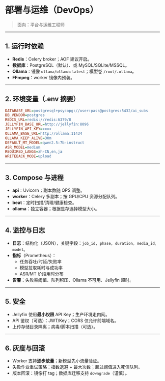 # 部署与运维（DevOps）

> 面向：平台与运维工程师

---

## 1. 运行时依赖

- **Redis**：Celery broker；AOF 建议开启。
- **数据库**：PostgreSQL（默认）、或 MySQL/SQLite/MSSQL。
- **Ollama**：镜像 `ollama/ollama:latest`；模型卷 `/root/.ollama`。
- **FFmpeg**：worker 镜像内预装。

---

## 2. 环境变量（.env 摘要）

```ini
DATABASE_URL=postgresql+psycopg://user:pass@postgres:5432/ai_subs
DB_VENDOR=postgres
REDIS_URL=redis://redis:6379/0
JELLYFIN_BASE_URL=http://jellyfin:8096
JELLYFIN_API_KEY=xxxx
OLLAMA_BASE_URL=http://ollama:11434
OLLAMA_KEEP_ALIVE=30m
DEFAULT_MT_MODEL=qwen2.5:7b-instruct
ASR_MODEL=medium
REQUIRED_LANGS=zh-CN,en,ja
WRITEBACK_MODE=upload
```

---

## 3. Compose 与进程

- **api**：Uvicorn；副本数随 QPS 调整。
- **worker**：Celery 多副本；按 GPU/CPU 资源分配队列。
- **beat**：定时扫描/清理/健康检查。
- **ollama**：独立容器；根据显存选择模型大小。

---

## 4. 监控与日志

- **日志**：结构化（JSON），关键字段：`job_id, phase, duration, media_id, model`。
- **指标**（Prometheus）：
  - 任务吞吐/时延/失败率
  - 模型拉取耗时与成功率
  - ASR/MT 阶段用时分布
- **告警**：失败率阈值、队列积压、Ollama 不可用、Jellyfin 超时。

---

## 5. 安全

- Jellyfin 使用**最小权限** API Key；生产环境走内网。
- API 鉴权（可选）：JWT/Key；CORS 仅允许前端域名。
- 上传存储目录隔离；病毒/脚本扫描（可选）。

---

## 6. 灰度与回滚

- Worker 支持**逐步放量**；新模型先小流量验证。
- 失败作业重试策略：指数退避 + 最大次数；超过阈值进入死信队列。
- 版本回滚：镜像打 tag；数据库迁移支持 `downgrade`（谨慎）。
